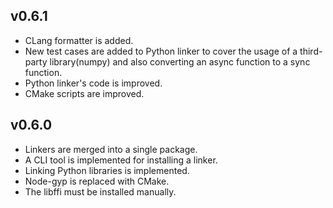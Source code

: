 ## v0.6.1
- CLang formatter is added.
- New test cases are added to Python linker to cover the usage of a third-party library(numpy) and also converting an async function to a sync function.
- Python linker's code is improved.
- CMake scripts are improved.

## v0.6.0

- Linkers are merged into a single package.
- A CLI tool is implemented for installing a linker.
- Linking Python libraries is implemented.
- Node-gyp is replaced with CMake.
- The libffi must be installed manually.
